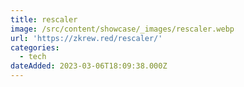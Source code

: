```yaml
---
title: rescaler
image: /src/content/showcase/_images/rescaler.webp
url: 'https://zkrew.red/rescaler/'
categories:
  - tech
dateAdded: 2023-03-06T18:09:38.000Z
---
```


